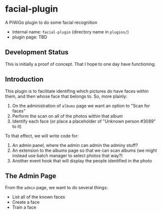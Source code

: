 # facial-plugin

A PiWiGo plugin to do some facial recognition

* Internal name: `facial-plugin` (directory name in `plugins/`)
* plugin page: TBD

## Development Status

This is initially a proof of concept. That I hope to one day have functioning.

## Introduction

This plugin is to facilitate identifing which pictures do have faces within
them, and then whose face that belongs to. So, more plainly:

1. On the administration of `albums` page we want an option to "Scan for faces"
2. Perform the scan on all of the photos within that album
3. Identify each face (or place a placeholder of "Unknown person #3089" to it)

To that effect, we will write code for:

1. An admin panel, where the admin can admin the adminy stuff?
2. An extension to the albums page so that we can scan albums (we might instead use batch manager to select photos that way?)
3. Another event hook that will display the people identified in the photo

## The Admin Page

From the `admin` page, we want to do several things:

* List all of the known faces
* Create a face
* Train a face
